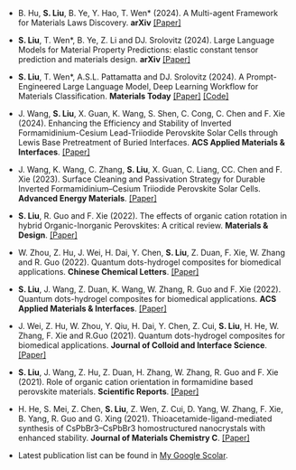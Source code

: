 - B. Hu, <strong>S. Liu</strong>, B. Ye, Y. Hao, T. Wen* (2024). A Multi-agent Framework for Materials Laws Discovery. <strong>arXiv</strong> [[Paper]](https://arxiv.org/abs/2411.16416)

- <strong>S. Liu</strong>, T. Wen*, B. Ye, Z. Li and DJ. Srolovitz (2024). Large Language Models for Material Property Predictions: elastic constant tensor prediction and materials design. <strong>arXiv</strong> [[Paper]](https://arxiv.org/abs/2411.12280)

- <strong>S. Liu</strong>, T. Wen*, A.S.L. Pattamatta and DJ. Srolovitz (2024). A Prompt-Engineered Large Language Model, Deep Learning Workflow for Materials Classification. <strong>Materials Today</strong> [[Paper]](https://www.sciencedirect.com/science/article/abs/pii/S1369702124002001) [[Code]](https://github.com/Grenzlinie/MgBERT_LLM_Classification_for_Materials_Science)

- J. Wang, <strong>S. Liu</strong>, X. Guan, K. Wang, S. Shen, C. Cong, C. Chen and F. Xie (2024). Enhancing the Efficiency and Stability of Inverted Formamidinium-Cesium Lead-Triiodide Perovskite Solar Cells through Lewis Base Pretreatment of Buried Interfaces. <strong>ACS Applied Materials & Interfaces</strong>. [[Paper]](https://pubs.acs.org/doi/abs/10.1021/acsami.4c04901)

- J. Wang, K. Wang, C. Zhang, <strong>S. Liu</strong>, X. Guan, C. Liang, CC. Chen and F. Xie (2023). Surface Cleaning and Passivation Strategy for Durable Inverted Formamidinium–Cesium Triiodide Perovskite Solar Cells. <strong>Advanced Energy Materials</strong>. [[Paper]](https://onlinelibrary.wiley.com/doi/abs/10.1002/aenm.202302169)

- <strong>S. Liu</strong>, R. Guo and F. Xie (2022). The effects of organic cation rotation in hybrid Organic-Inorganic Perovskites: A critical review. <strong>Materials & Design</strong>. [[Paper]](https://www.sciencedirect.com/science/article/pii/S0264127522005731) 

- W. Zhou, Z. Hu, J. Wei, H. Dai, Y. Chen, <strong>S. Liu</strong>, Z. Duan, F. Xie, W. Zhang and R. Guo (2022). Quantum dots-hydrogel composites for biomedical applications. <strong>Chinese Chemical Letters</strong>. [[Paper]](https://www.sciencedirect.com/science/article/pii/S1001841721007397)

- <strong>S. Liu</strong>, J. Wang, Z. Duan, K. Wang, W. Zhang, R. Guo and F. Xie (2022). Quantum dots-hydrogel composites for biomedical applications. <strong>ACS Applied Materials & Interfaces</strong>. [[Paper]](https://pubs.acs.org/doi/abs/10.1021/acsami.1c24003)

- J. Wei, Z. Hu, W. Zhou, Y. Qiu, H. Dai, Y. Chen, Z. Cui, <strong>S. Liu</strong>, H. He, W. Zhang, F. Xie and R.Guo (2021). Quantum dots-hydrogel composites for biomedical applications. <strong>Journal of Colloid and Interface Science</strong>. [[Paper]](https://www.sciencedirect.com/science/article/pii/S002197972100789X)

- <strong>S. Liu</strong>, J. Wang, Z. Hu, Z. Duan, H. Zhang, W. Zhang, R. Guo and F. Xie (2021). Role of organic cation orientation in formamidine based perovskite materials. <strong>Scientific Reports</strong>. [[Paper]](https://www.nature.com/articles/s41598-021-99621-1)

- H. He, S. Mei, Z. Chen, <strong>S. Liu</strong>, Z. Wen, Z. Cui, D. Yang, W. Zhang, F. Xie, B. Yang, R. Guo and G. Xing (2021). Thioacetamide-ligand-mediated synthesis of CsPbBr3–CsPbBr3 homostructured nanocrystals with enhanced stability. <strong>Journal of Materials Chemistry C</strong>. [[Paper]](https://pubs.rsc.org/en/content/articlehtml/2021/tc/d1tc02118d)

- Latest publication list can be found in [My Google Scolar](https://scholar.google.com/citations?hl=zh-CN&user=cCE-lrEAAAAJ&view_op=list_works&sortby=pubdate).

